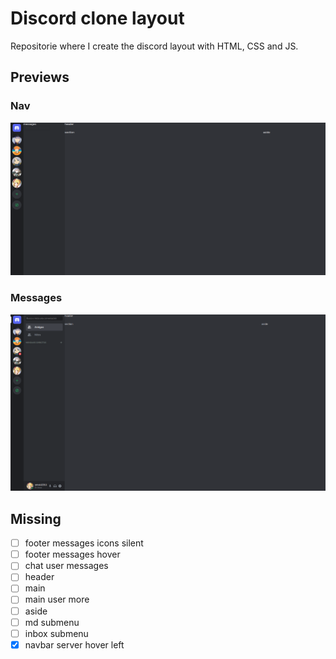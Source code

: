 # Discord clone layout

Repositorie where I create the discord layout with HTML, CSS and JS.

## Previews

### Nav

![Discord layout nav preview](./previews-gh/discord-layout-nav.png)

### Messages

![Discord layout messages preview](./previews-gh/discord-layout-messages.png)

## Missing

* [ ] footer messages icons silent
* [ ] footer messages hover
* [ ] chat user messages
* [ ] header
* [ ] main
* [ ] main user more
* [ ] aside
* [ ] md submenu
* [ ] inbox submenu
* [x] navbar server hover left
